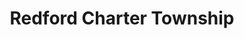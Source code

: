 ---
title: Redford Charter Township
url: /redford-charter-township/
latitude: 42.399
longitude: -83.276
---